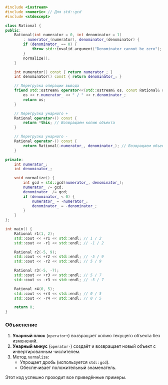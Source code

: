 ```cpp
#include <iostream>
#include <numeric> // Для std::gcd
#include <stdexcept>

class Rational {
public:
    Rational(int numerator = 0, int denominator = 1) 
        : numerator_(numerator), denominator_(denominator) {
        if (denominator_ == 0) {
            throw std::invalid_argument("Denominator cannot be zero");
        }
        normalize();
    }

    int numerator() const { return numerator_; }
    int denominator() const { return denominator_; }

    // Перегрузка операции вывода
    friend std::ostream& operator<<(std::ostream& os, const Rational& r) {
        os << r.numerator_ << " / " << r.denominator_;
        return os;
    }

    // Перегрузка унарного +
    Rational operator+() const {
        return *this; // Возвращаем копию объекта
    }

    // Перегрузка унарного -
    Rational operator-() const {
        return Rational(-numerator_, denominator_); // Возвращаем объект с противоположным знаком
    }

private:
    int numerator_;
    int denominator_;

    void normalize() {
        int gcd = std::gcd(numerator_, denominator_);
        numerator_ /= gcd;
        denominator_ /= gcd;
        if (denominator_ < 0) {
            numerator_ = -numerator_;
            denominator_ = -denominator_;
        }
    }
};

int main() {
    Rational r1(1, 2);
    std::cout << +r1 << std::endl; // 1 / 2
    std::cout << -r1 << std::endl; // -1 / 2

    Rational r2(-5, 9);
    std::cout << +r2 << std::endl; // -5 / 9
    std::cout << -r2 << std::endl; // 5 / 9

    Rational r3(-5, -7);
    std::cout << +r3 << std::endl; // 5 / 7
    std::cout << -r3 << std::endl; // -5 / 7

    Rational r4(0, 5);
    std::cout << +r4 << std::endl; // 0 / 5
    std::cout << -r4 << std::endl; // 0 / 5

    return 0;
}
```

### Объяснение
1. **Унарный плюс** (`operator+`) возвращает копию текущего объекта без изменений.
2. **Унарный минус** (`operator-`) создаёт и возвращает новый объект с инвертированным числителем.
3. Метод `normalize`:
   - Упрощает дробь (используется `std::gcd`).
   - Обеспечивает положительный знаменатель.

Этот код успешно проходит все приведённые примеры.
